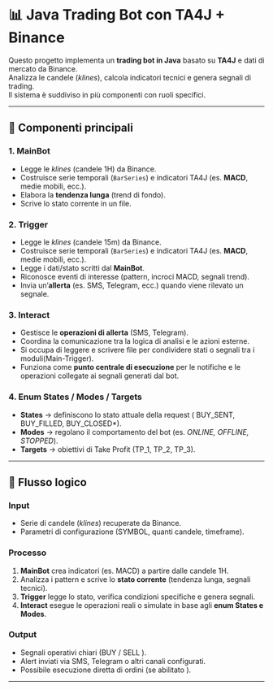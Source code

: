  # 📊 Java Trading Bot con TA4J + Binance

Questo progetto implementa un **trading bot in Java** basato su **TA4J** e dati di mercato da Binance.  
Analizza le candele (*klines*), calcola indicatori tecnici e genera segnali di trading.  
Il sistema è suddiviso in più componenti con ruoli specifici.

---

## 🔄 Componenti principali

### 1. **MainBot**
- Legge le *klines* (candele 1H) da Binance.  
- Costruisce serie temporali (`BarSeries`) e indicatori TA4J (es. **MACD**, medie mobili, ecc.).  
- Elabora la **tendenza lunga** (trend di fondo).  
- Scrive lo stato corrente in un file.  

### 2. **Trigger**
- Legge le *klines* (candele 15m) da Binance.
-  Costruisce serie temporali (`BarSeries`) e indicatori TA4J (es. **MACD**, medie mobili, ecc.).  
- Legge i dati/stato scritti dal **MainBot**.  
- Riconosce eventi di interesse (pattern, incroci MACD, segnali trend).  
- Invia un’**allerta** (es. SMS, Telegram, ecc.) quando viene rilevato un segnale.  

### 3. **Interact**
- Gestisce le **operazioni di allerta** (SMS, Telegram).  
- Coordina la comunicazione tra la logica di analisi e le azioni esterne.  
- Si occupa di leggere e scrivere file per condividere stati o segnali tra i moduli(Main-Trigger).
- Funziona come **punto centrale di esecuzione** per le notifiche e le operazioni collegate ai segnali generati dal bot.


### 4. **Enum States / Modes / Targets**
- **States** → definiscono lo stato attuale della request ( BUY_SENT, BUY_FILLED, BUY_CLOSED*).  
- **Modes** → regolano il comportamento del bot (es. *ONLINE, OFFLINE, STOPPED*).  
- **Targets** → obiettivi di Take Profit  (TP_1, TP_2, TP_3).  

---

## 🔄 Flusso logico

### Input
- Serie di candele (*klines*) recuperate da Binance.  
- Parametri di configurazione (SYMBOL, quanti candele, timeframe).  

### Processo
1. **MainBot** crea indicatori (es. MACD) a partire dalle candele 1H.  
2. Analizza i pattern e scrive lo **stato corrente** (tendenza lunga, segnali tecnici).  
3. **Trigger** legge lo stato, verifica condizioni specifiche e genera segnali.  
4. **Interact** esegue le operazioni reali o simulate in base agli **enum States e Modes**.  

### Output
- Segnali operativi chiari (BUY / SELL ).  
- Alert inviati via SMS, Telegram o altri canali configurati.  
- Possibile esecuzione diretta di ordini (se abilitato ).  

---


